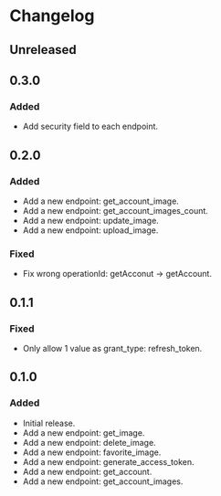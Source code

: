 # Changelog

## Unreleased

## 0.3.0

### Added

- Add security field to each endpoint.

## 0.2.0

### Added

- Add a new endpoint: get_account_image.
- Add a new endpoint: get_account_images_count.
- Add a new endpoint: update_image.
- Add a new endpoint: upload_image.

### Fixed

- Fix wrong operationId: getAcconut -> getAccount.

## 0.1.1

### Fixed

- Only allow 1 value as grant_type: refresh_token.

## 0.1.0

### Added

- Initial release.
- Add a new endpoint: get_image.
- Add a new endpoint: delete_image.
- Add a new endpoint: favorite_image.
- Add a new endpoint: generate_access_token.
- Add a new endpoint: get_account.
- Add a new endpoint: get_account_images.
